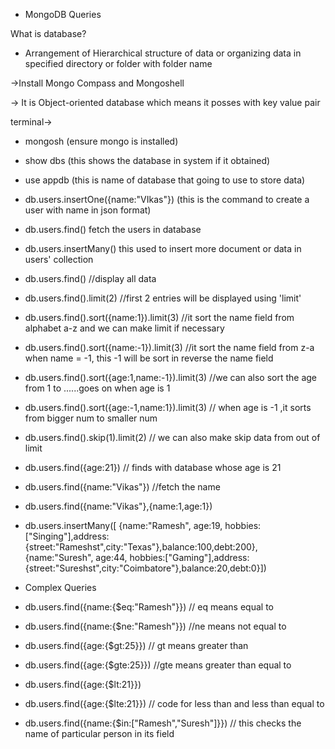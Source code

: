 - MongoDB Queries

What is database?
- Arrangement of Hierarchical structure of data or organizing data in specified directory or folder with folder name

->Install Mongo Compass and Mongoshell

-> It is Object-oriented database which means it posses with key value pair

terminal->
- mongosh
(ensure mongo is installed)

- show dbs
(this shows the database in system if it obtained)

- use appdb
(this is name of database that going to use to store data)

- db.users.insertOne({name:"VIkas"})
(this is the command to create a user with name in json format)

- db.users.find()
fetch the users in database

- db.users.insertMany()
this used to insert more document or data in users' collection

- db.users.find()                                   //display all data
- db.users.find().limit(2)                          //first 2 entries will be displayed using 'limit'
- db.users.find().sort({name:1}).limit(3)           //it sort the name field from alphabet a-z and we can make limit if necessary
- db.users.find().sort({name:-1}).limit(3)          //it sort the name field from z-a when name = -1, this -1 will be sort in reverse the name field 
- db.users.find().sort({age:1,name:-1}).limit(3)     //we can also sort the age from 1 to ......goes on when age is 1
- db.users.find().sort({age:-1,name:1}).limit(3)     // when age is -1 ,it sorts from bigger num to smaller num

- db.users.find().skip(1).limit(2)                // we can also make skip data from out of limit
- db.users.find({age:21})                        // finds with database whose age is 21

- db.users.find({name:"Vikas"})  //fetch the name 
- db.users.find({name:"Vikas"},{name:1,age:1})
- db.users.insertMany([ {name:"Ramesh", age:19, hobbies:["Singing"],address:{street:"Rameshst",city:"Texas"},balance:100,debt:200}, {name:"Suresh", age:44, hobbies:["Gaming"],address:{street:"Sureshst",city:"Coimbatore"},balance:20,debt:0}])

- Complex Queries
- db.users.find({name:{$eq:"Ramesh"}})   // eq means equal to

- db.users.find({name:{$ne:"Ramesh"}})  //ne means not equal to

- db.users.find({age:{$gt:25}}) // gt means greater than
- db.users.find({age:{$gte:25}}) //gte means greater than equal to

- db.users.find({age:{$lt:21}})
- db.users.find({age:{$lte:21}}) // code for less than and less than equal to

- db.users.find({name:{$in:["Ramesh","Suresh"]}}) // this checks the name of particular person in its field